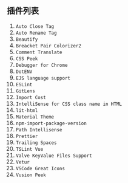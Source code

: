 ## 插件列表

1. `Auto Close Tag`
2. `Auto Rename Tag`
3. `Beautify`
4. `Breacket Pair Colorizer2`
5. `Comment Translate`
6. `CSS Peek`
7. `Debugger for Chrome`
8. `DotENV`
9. `EJS language support`
10. `ESLint`
11. `GitLens`
12. `Import Cost`
13. `IntelliSense for CSS class name in HTML`
14. `lit-html`
15. `Material Theme`
16. `npm-import-package-version`
17. `Path Intellisense`
18. `Prettier`
19. `Trailing Spaces`
20. `TSLint Vue`
21. `Valve KeyValue Files Support`
22. `Vetur`
23. `VSCode Great Icons`
24. `Vusion Peek`
